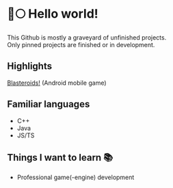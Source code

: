 # 🐺🌕 Hello world!

This Github is mostly a graveyard of unfinished projects.<br/>
Only pinned projects are finished or in development.

## Highlights
[Blasteroids!](https://play.google.com/store/apps/details?id=com.doomhowl.blasteroids) (Android mobile game)

## Familiar languages
- C++
- Java
- JS/TS

## Things I want to learn 📚
- Professional game(-engine) development

